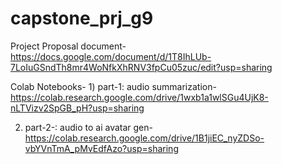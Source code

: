 # capstone_prj_g9

Project Proposal document- https://docs.google.com/document/d/1T8IhLUb-7LoIuGSndTh8mr4WoNfkXhRNV3fpCu05zuc/edit?usp=sharing

Colab Notebooks- 1) part-1: audio summarization- https://colab.research.google.com/drive/1wxb1a1wlSGu4UjK8-nLTVizv2SpGB_pH?usp=sharing

2) part-2-: audio to ai avatar gen-  https://colab.research.google.com/drive/1B1jiEC_nyZDSo-vbYVnTmA_pMvEdfAzo?usp=sharing
